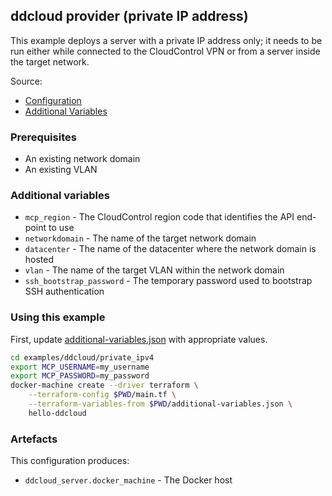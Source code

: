 ## ddcloud provider (private IP address)

This example deploys a server with a private IP address only; it needs to be run either while connected to the CloudControl VPN or from a server inside the target network.

Source:

* [Configuration](main.tf)
* [Additional Variables](additional-variables.json)

### Prerequisites

* An existing network domain
* An existing VLAN

### Additional variables

* `mcp_region` - The CloudControl region code that identifies the API end-point to use
* `networkdomain` - The name of the target network domain
* `datacenter` - The name of the datacenter where the network domain is hosted
* `vlan` - The name of the target VLAN within the network domain
* `ssh_bootstrap_password` - The temporary password used to bootstrap SSH authentication

### Using this example

First, update [additional-variables.json](additional-variables.json) with appropriate values.

```bash
cd examples/ddcloud/private_ipv4
export MCP_USERNAME=my_username
export MCP_PASSWORD=my_password
docker-machine create --driver terraform \
	--terraform-config $PWD/main.tf \
	--terraform-variables-from $PWD/additional-variables.json \
	hello-ddcloud
```

### Artefacts

This configuration produces:

* `ddcloud_server.docker_machine` - The Docker host
